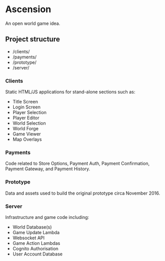# Ascension

An open world game idea.

## Project structure

- /clients/
- /payments/
- /prototype/
- /server/

### Clients

Static HTML/JS applications for stand-alone sections such as:
- Title Screen
- Login Screen
- Player Selection
- Player Editor
- World Selection
- World Forge
- Game Viewer
- Map Overlays

### Payments

Code related to Store Options, Payment Auth, Payment Confirmation, Payment Gateway, and Payment History.

### Prototype

Data and assets used to build the original prototype circa November 2016.

### Server

Infrastructure and game code including:
- World Database(s)
- Game Update Lambda
- Websocket API
- Game Action Lambdas
- Cognito Authorisation
- User Account Database
